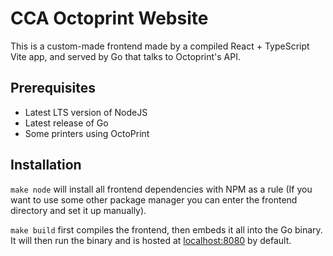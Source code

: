 # CCA Octoprint Website

This is a custom-made frontend made by a compiled React + TypeScript Vite app, and served by Go that talks to Octoprint's API.

## Prerequisites

- Latest LTS version of NodeJS
- Latest release of Go
- Some printers using OctoPrint

## Installation

`make node` will install all frontend dependencies with NPM as a rule (If you want to use some other package manager you can enter the frontend directory and set it up manually).

`make build` first compiles the frontend, then embeds it all into the Go binary. It will then run the binary and is hosted at [localhost:8080](localhost:8080) by default.